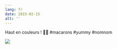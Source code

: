 ```yaml
---
lang: fr
date: 2015-02-15
alt: ''
---
```


Haut en couleurs ! 🍩🍪 #macarons #yummy #nomnom

![](/photos/2015-02-15-1424024080.jpg)